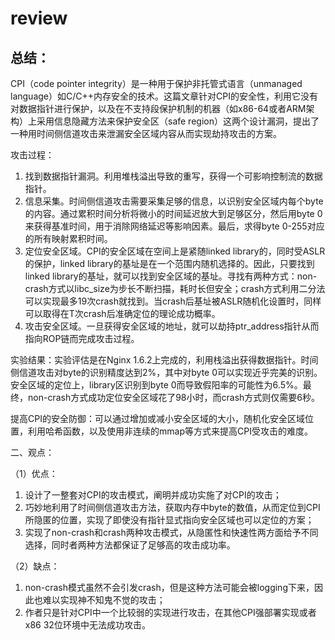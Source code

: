# review

## 总结：

CPI（code pointer integrity）是一种用于保护非托管式语言（unmanaged language）如C/C++内存安全的技术。这篇文章针对CPI的安全性，利用它没有对数据指针进行保护，以及在不支持段保护机制的机器（如x86-64或者ARM架构）上采用信息隐藏方法来保护安全区（safe region）这两个设计漏洞，提出了一种用时间侧信道攻击来泄漏安全区域内容从而实现劫持攻击的方案。

攻击过程：

1. 找到数据指针漏洞。利用堆栈溢出导致的重写，获得一个可影响控制流的数据指针。
2. 信息采集。时间侧信道攻击需要采集足够的信息，以识别安全区域内每个byte的内容。通过累积时间分析将微小的时间延迟放大到足够区分，然后用byte 0来获得基准时间，用于消除网络延迟等影响因素。最后，求得byte 0-255对应的所有映射累积时间。
3. 定位安全区域。CPI的安全区域在空间上是紧随linked library的，同时受ASLR的保护，linked library的基址是在一个范围内随机选择的。因此，只要找到linked library的基址，就可以找到安全区域的基址。寻找有两种方式：non-crash方式以libc_size为步长不断扫描，耗时长但安全；crash方式利用二分法可以实现最多19次crash就找到。当crash后基址被ASLR随机化设置时，同样可以取得在T次crash后准确定位的理论成功概率。
4. 攻击安全区域。一旦获得安全区域的地址，就可以劫持ptr_address指针从而指向ROP链而完成攻击过程。

实验结果：实验评估是在Nginx 1.6.2上完成的，利用栈溢出获得数据指针。时间侧信道攻击对byte的识别精度达到2%，其中对byte 0可以实现近乎完美的识别。安全区域的定位上，library区识别到byte 0而导致假阳率的可能性为6.5%。最终，non-crash方式成功定位安全区域花了98小时，而crash方式则仅需要6秒。

提高CPI的安全防御：可以通过增加或减小安全区域的大小，随机化安全区域位置，利用哈希函数，以及使用非连续的mmap等方式来提高CPI受攻击的难度。

二、观点：

（1）优点：

1. 设计了一整套对CPI的攻击模式，阐明并成功实施了对CPI的攻击；
2. 巧妙地利用了时间侧信道攻击方法，获取内存中byte的数值，从而定位到CPI所隐匿的位置，实现了即使没有指针显式指向安全区域也可以定位的方案；
3. 实现了non-crash和crash两种攻击模式，从隐匿性和快速性两方面给予不同选择，同时者两种方法都保证了足够高的攻击成功率。

（2）缺点：

1. non-crash模式虽然不会引发crash，但是这种方法可能会被logging下来，因此也难以实现神不知鬼不觉的攻击；
2. 作者只是针对CPI中一个比较弱的实现进行攻击，在其他CPI强部署实现或者x86 32位环境中无法成功攻击。
